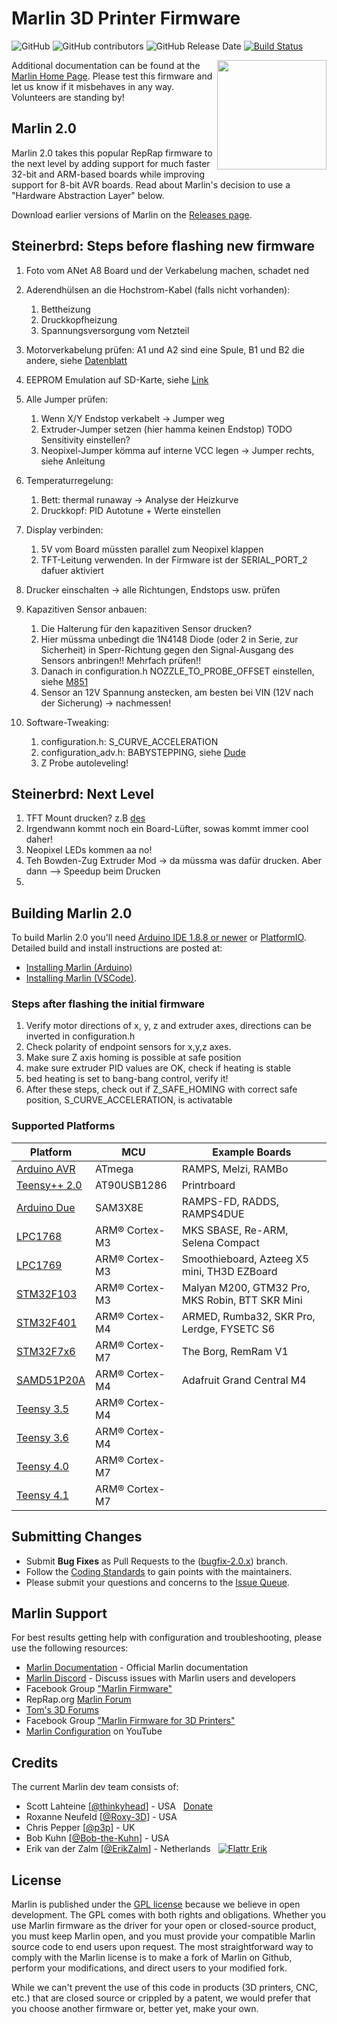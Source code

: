# Marlin 3D Printer Firmware

![GitHub](https://img.shields.io/github/license/marlinfirmware/marlin.svg)
![GitHub contributors](https://img.shields.io/github/contributors/marlinfirmware/marlin.svg)
![GitHub Release Date](https://img.shields.io/github/release-date/marlinfirmware/marlin.svg)
[![Build Status](https://github.com/MarlinFirmware/Marlin/workflows/CI/badge.svg?branch=bugfix-2.0.x)](https://github.com/MarlinFirmware/Marlin/actions)

<img align="right" width=175 src="buildroot/share/pixmaps/logo/marlin-250.png" />

Additional documentation can be found at the [Marlin Home Page](https://marlinfw.org/).
Please test this firmware and let us know if it misbehaves in any way. Volunteers are standing by!

## Marlin 2.0

Marlin 2.0 takes this popular RepRap firmware to the next level by adding support for much faster 32-bit and ARM-based boards while improving support for 8-bit AVR boards. Read about Marlin's decision to use a "Hardware Abstraction Layer" below.

Download earlier versions of Marlin on the [Releases page](https://github.com/MarlinFirmware/Marlin/releases).

## Steinerbrd: Steps before flashing new firmware
1. Foto vom ANet A8 Board und der Verkabelung machen, schadet ned
2. Aderendhülsen an die Hochstrom-Kabel (falls nicht vorhanden):
    1. Bettheizung
    2. Druckkopfheizung
    3. Spannungsversorgung vom Netzteil
3. Motorverkabelung prüfen: A1 und A2 sind eine Spule, B1 und B2 die andere, siehe [Datenblatt](https://www.trinamic.com/fileadmin/assets/Products/ICs_Documents/TMC2209_Datasheet_V103.pdf)
4. EEPROM Emulation auf SD-Karte, siehe [Link](https://github.com/bigtreetech/BIGTREETECH-SKR-mini-E3/blob/master/SKR%20MINI%20E3%26E3%20DIP%20eeprom.txt)
5. Alle Jumper prüfen:
    1. Wenn X/Y Endstop verkabelt -> Jumper weg
    2. Extruder-Jumper setzen (hier hamma keinen Endstop) TODO Sensitivity einstellen?
    3. Neopixel-Jumper kömma auf interne VCC legen -> Jumper rechts, siehe Anleitung
6. Temperaturregelung:
    1. Bett: thermal runaway -> Analyse der Heizkurve
    2. Druckkopf: PID Autotune + Werte einstellen
7. Display verbinden:
    1. 5V vom Board müssten parallel zum Neopixel klappen
    2. TFT-Leitung verwenden. In der Firmware ist der SERIAL_PORT_2 dafuer aktiviert
8. Drucker einschalten -> alle Richtungen, Endstops usw. prüfen
9. Kapazitiven Sensor anbauen: 
    1. Die Halterung für den kapazitiven Sensor drucken?
    2. Hier müssma unbedingt die 1N4148 Diode (oder 2 in Serie, zur Sicherheit) in Sperr-Richtung gegen den Signal-Ausgang des Sensors anbringen!! Mehrfach prüfen!!
    3. Danach in configuration.h NOZZLE_TO_PROBE_OFFSET einstellen, siehe [M851](https://marlinfw.org/docs/gcode/M851.html)
    4. Sensor an 12V Spannung anstecken, am besten bei VIN (12V nach der Sicherung) -> nachmessen!

10. Software-Tweaking:
    1. configuration.h: S_CURVE_ACCELERATION
    2. configuration_adv.h: BABYSTEPPING, siehe [Dude](http://3dprintfaq.com/index.php?action=artikel&cat=3&id=10&artlang=en)
    3. Z Probe autoleveling!


## Steinerbrd: Next Level
1. TFT Mount drucken? z.B [des](https://www.thingiverse.com/thing:3954074)
1. Irgendwann kommt noch ein Board-Lüfter, sowas kommt immer cool daher!
2. Neopixel LEDs kommen aa no!
3. Teh Bowden-Zug Extruder Mod -> da müssma was dafür drucken. Aber dann --> Speedup beim Drucken 
4. 

## Building Marlin 2.0

To build Marlin 2.0 you'll need [Arduino IDE 1.8.8 or newer](https://www.arduino.cc/en/main/software) or [PlatformIO](http://docs.platformio.org/en/latest/ide.html#platformio-ide). Detailed build and install instructions are posted at:

  - [Installing Marlin (Arduino)](http://marlinfw.org/docs/basics/install_arduino.html)
  - [Installing Marlin (VSCode)](http://marlinfw.org/docs/basics/install_platformio_vscode.html).

### Steps after flashing the initial firmware
1. Verify motor directions of x, y, z and extruder axes, directions can be inverted in configuration.h
2. Check polarity of endpoint sensors for x,y,z axes.
3. Make sure Z axis homing is possible at safe position
4. make sure extruder PID values are OK, check if heating is stable
5. bed heating is set to bang-bang control, verify it!
6. After these steps, check out if Z_SAFE_HOMING with correct safe position, S_CURVE_ACCELERATION,  is activatable

### Supported Platforms

  Platform|MCU|Example Boards
  --------|---|-------
  [Arduino AVR](https://www.arduino.cc/)|ATmega|RAMPS, Melzi, RAMBo
  [Teensy++ 2.0](http://www.microchip.com/wwwproducts/en/AT90USB1286)|AT90USB1286|Printrboard
  [Arduino Due](https://www.arduino.cc/en/Guide/ArduinoDue)|SAM3X8E|RAMPS-FD, RADDS, RAMPS4DUE
  [LPC1768](http://www.nxp.com/products/microcontrollers-and-processors/arm-based-processors-and-mcus/lpc-cortex-m-mcus/lpc1700-cortex-m3/512kb-flash-64kb-sram-ethernet-usb-lqfp100-package:LPC1768FBD100)|ARM® Cortex-M3|MKS SBASE, Re-ARM, Selena Compact
  [LPC1769](https://www.nxp.com/products/processors-and-microcontrollers/arm-microcontrollers/general-purpose-mcus/lpc1700-cortex-m3/512kb-flash-64kb-sram-ethernet-usb-lqfp100-package:LPC1769FBD100)|ARM® Cortex-M3|Smoothieboard, Azteeg X5 mini, TH3D EZBoard
  [STM32F103](https://www.st.com/en/microcontrollers-microprocessors/stm32f103.html)|ARM® Cortex-M3|Malyan M200, GTM32 Pro, MKS Robin, BTT SKR Mini
  [STM32F401](https://www.st.com/en/microcontrollers-microprocessors/stm32f401.html)|ARM® Cortex-M4|ARMED, Rumba32, SKR Pro, Lerdge, FYSETC S6
  [STM32F7x6](https://www.st.com/en/microcontrollers-microprocessors/stm32f7x6.html)|ARM® Cortex-M7|The Borg, RemRam V1
  [SAMD51P20A](https://www.adafruit.com/product/4064)|ARM® Cortex-M4|Adafruit Grand Central M4
  [Teensy 3.5](https://www.pjrc.com/store/teensy35.html)|ARM® Cortex-M4|
  [Teensy 3.6](https://www.pjrc.com/store/teensy36.html)|ARM® Cortex-M4|
  [Teensy 4.0](https://www.pjrc.com/store/teensy40.html)|ARM® Cortex-M7|
  [Teensy 4.1](https://www.pjrc.com/store/teensy41.html)|ARM® Cortex-M7|

## Submitting Changes

- Submit **Bug Fixes** as Pull Requests to the ([bugfix-2.0.x](https://github.com/MarlinFirmware/Marlin/tree/bugfix-2.0.x)) branch.
- Follow the [Coding Standards](http://marlinfw.org/docs/development/coding_standards.html) to gain points with the maintainers.
- Please submit your questions and concerns to the [Issue Queue](https://github.com/MarlinFirmware/Marlin/issues).

## Marlin Support

For best results getting help with configuration and troubleshooting, please use the following resources:

- [Marlin Documentation](http://marlinfw.org) - Official Marlin documentation
- [Marlin Discord](https://discord.gg/n5NJ59y) - Discuss issues with Marlin users and developers
- Facebook Group ["Marlin Firmware"](https://www.facebook.com/groups/1049718498464482/)
- RepRap.org [Marlin Forum](http://forums.reprap.org/list.php?415)
- [Tom's 3D Forums](https://forum.toms3d.org/)
- Facebook Group ["Marlin Firmware for 3D Printers"](https://www.facebook.com/groups/3Dtechtalk/)
- [Marlin Configuration](https://www.youtube.com/results?search_query=marlin+configuration) on YouTube

## Credits

The current Marlin dev team consists of:

 - Scott Lahteine [[@thinkyhead](https://github.com/thinkyhead)] - USA &nbsp; [Donate](http://www.thinkyhead.com/donate-to-marlin)
 - Roxanne Neufeld [[@Roxy-3D](https://github.com/Roxy-3D)] - USA
 - Chris Pepper [[@p3p](https://github.com/p3p)] - UK
 - Bob Kuhn [[@Bob-the-Kuhn](https://github.com/Bob-the-Kuhn)] - USA
 - Erik van der Zalm [[@ErikZalm](https://github.com/ErikZalm)] - Netherlands &nbsp; [![Flattr Erik](https://api.flattr.com/button/flattr-badge-large.png)](https://flattr.com/submit/auto?user_id=ErikZalm&url=https://github.com/MarlinFirmware/Marlin&title=Marlin&language=&tags=github&category=software)

## License

Marlin is published under the [GPL license](/LICENSE) because we believe in open development. The GPL comes with both rights and obligations. Whether you use Marlin firmware as the driver for your open or closed-source product, you must keep Marlin open, and you must provide your compatible Marlin source code to end users upon request. The most straightforward way to comply with the Marlin license is to make a fork of Marlin on Github, perform your modifications, and direct users to your modified fork.

While we can't prevent the use of this code in products (3D printers, CNC, etc.) that are closed source or crippled by a patent, we would prefer that you choose another firmware or, better yet, make your own.
